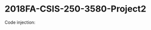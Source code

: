 # 2018FA-CSIS-250-3580-Project2


Code injection:

<script>
pagination.pages=false
limit="all"   
</script>
<style>
    #header .header-background.header-background {background: rgba(0,0,0,0.3);}
    #header  {background-position:center top;}
</style> 
